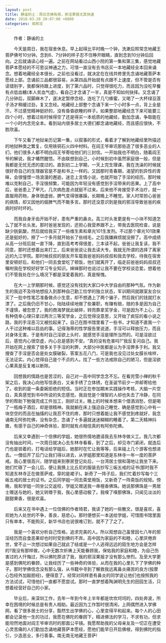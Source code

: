 ```yaml
---
layout: post
title: 静谧的土：周日念佛有感，邪淫果报尤其快速
date: 2018-03-28 20:07:00 +0800
categories: 戒邪淫
---
```


　　作者：静谧的土
　　今天是周日，我在宿舍休息。早上起得比平时晚一个钟，洗漱后照常念地藏王菩萨佛号10分钟。念到6、7分钟的样子忍不住睁开眼睛，直到念到10分钟后回向。之后就诵读心经一遍。之前在网站看过山西小院的第一集和第三集，感觉地藏菩萨本愿经的不可思议神通之力，可惜一直没有去书店买一本地藏经全本回来诵念。想着地藏经全本很长，之前也没看过，就决定在在线共修里先念诵地藏菩萨本愿经上部。念诵前三品都很容易，从第四品开始就有点跟不上速度，但不管是否有读错别字，我都保持跟上进度，到了第六品时，只觉得很吃力，而且因为没吃早餐有点低血糖(本人贫血气虚)，看自己才念诵了一半，真是不知如何抉择。又念诵了几分钟后，双脚麻木了，遂决定暂停念经，连吃了几勺蜂蜜，又喝了一大杯绿豆莲子汤才稍缓过劲，复又念经。地藏经上部整个念诵下来一个小时多一点，背上全是汗。不过感觉精神挺好的，没有昏昏欲睡的样子。如果整部地藏经念下来可能要三四个小时，想着过些时候得空了还是得买一本纸质的地藏经，勤加念诵，争取能在一个小时内念完全本。看到站内很多居士大德们都念诵地藏经，而且感应很快，不胜欣喜。
　　下午又看了地狱亲历记第一集，以叙事的形式，看着才了解到地藏经里所描述的地狱种类之繁复，仅用铁铜石火四中材料。在阎王爷审讯那些造了很多恶业的人们，他们很多人都不明白阎王爷寄给他们的三封信。一开始我也不明白，随着阎王爷的解说，我才幡然醒悟。不由联想到自己，小时候到初中虽然家庭很一般，但是我都是无忧无虑的度过的。直到初二上学期，一天上完生理课，我在洗澡的时候就很好奇自己的生理器官是不是和书上一样的。又因那时青春期，渴望的到异性的青睐，会很憧憬一场浪漫的邂逅，迷恋上言情小说，也就开始了手淫的经历。那时候难以克制自己，手淫很频繁，可能因为年轻没有感觉到手淫带来的恶果。上了高中后，爸爸患上了甲亢，几次病危差点就挺不过来。后来他不肯接受手术治疗，就一直服用药物，身体很虚弱，脾气变得很暴躁，长期晚上不睡觉。家人时常担心爸爸的病情，却又因他的倔脾气而不敢多言。那时还没意识到是我的邪淫导致爸爸的疾病时好时坏的。
　　而我自身牙齿开始不好，患有严重的鼻炎。高三时头发更是有一小块不知道怎么了就不长头发。那时爸爸发现的，还担心我营养跟不上，带我去医院检查，说是缺少胱氨酸，然后就给我买了一些维生素和章光101生发剂。不过那个章光101效果还是挺好的，擦了一个多月就开始长了些绒毛，之后我嫌麻烦就没擦了。高中成绩从高一分班后就一直下降，直到高考考得很差，三本读不起，爸爸让我复读，我不同意，那时还想着出来打工，后来爸爸说让我去读大专。我就无所谓的选择了离家近的九江学院。那时候叔叔的朋友开车载我爸爸妈妈叔叔和我去学校，待我在宿舍里安顿好后，和他们一同去食堂吃了顿饭，他们就离开了，临走前爸爸妈妈叔叔还嘱咐我在学校好好学习专业知识。婶婶那时也说过让我不要在学校谈恋爱。想着他们不管我处在什么境况下都是深爱着我的，真是惭愧。
　　在大一上学期那时候，感觉还没有找到大家口中大学自由的那种气氛。作为新生的我迫不及待地想投入到那种自己勤工俭学的独立状态，军训期间就跟室友合伙买了一批中性笔芯准备做点小生意，却不想遇上了两个骗子，然后我们的钱就打水漂了。之后我仍旧不甘心，陆陆续续地做了些兼职，有赚有赔，赔的多是因为自己不谨慎，被忽悠了。我的商海梦就此破碎，转而靠拿奖学金，可是因为不上心，还有种侥幸心理只拿过两次三等奖学金，之后觉得没意思，又开始了疯狂的看小说之路，我的手淫恶习又被捡起来了。自己在图书馆里看了一些书，才知道不直我一个人干过这种难以启齿的事。记得海蒂的性学报告里说道，手淫可以释放压力，而且对身体无害。于是有时自己淫欲上头时，就感觉手淫是理所当然的。可是淫欲过后，感觉内心很空虚，内心总是感到不安。“真的没有危害吗?”我反复问自己。我开始在网上搜索了很多关于手淫的利弊，大部分中医都是认为手淫弊多于利。我又搜查了手淫是否会是处女膜破裂，答案五花八门，可是我也没见过处女膜长啥样，无法证实。内心觉得自己是个不贞的人。找了一些方法戒除自己的陋习，但是淫欲心果真是反复难以断除。
　　回想我的情路也是苦涩的，自己对一高中同学念念不忘。在看完雪小禅的秋千架之后，我决心向他写信表白，又亲手绣了立体绣，在圣诞节前夕一并邮寄给他了。收到的是一条委婉拒绝的短信。当时正在参加期末实践操作考核，大脑一片空白，真真感觉到书中所说的失恋感觉。我自觉是个理智的人却也失去了冷静，在同学的帮助下勉强完成工件加工，刚好过关。晚上的时候本想来个借酒消愁，但是喝了一瓶梅子酒后，却是很精神。我就躺在床上强迫自己睡觉，确是感觉到心中有一块空空的而且在抽搐的让我忍不住的疼，那时只想着能让我不感觉到疼就好，我念诵南无阿弥陀佛，没有杂念，念诵了十多遍就迷迷糊糊的睡着了。第二天精神抖擞，有感于自己的神奇体验，那时就有点相信真的有阿弥陀佛。
　　后来又幸遇到一个信佛的学姐，她很热情地邀请我去东林寺做义工。我几次都没有抽出时间，一次周日就决心去东林寺看看，到了之后，却见寺门紧闭，就连后门也是锁着的，打电话给学姐后，她那时在忙让我等等，后来碰上几个游客也想进去。一僧侣开了后门让我们得以进去，从学姐那里知道是东林寺一年一度的菩萨戒。我心里很高兴，随学姐来到寮房登记处后，一台湾居士很和蔼地让我坐下来。她们忙碌了一会儿后，便让我换上比丘尼的服装去抄写三皈五戒的证书(那时我不知道东林寺正在做菩萨戒，穿的是裙子)。新奇了一阵子后，我们忙着抄写每个三皈五戒的居士的证书。之后同学姐一同去斋堂用饭，又新奇了一阵斋饭的规矩。傍晚，我和学姐一同坐公交返校，学姐又赠送我一串檀香佛珠。她说那佛珠是一男居士赠送与她的，她又转赠于我，我心里感动极了。我嗅了嗅那佛珠，只闻见淡淡的甜甜果香，很是欢喜。
　　后来又在书中遇上一位信佛的作者琦君，我读了她的一些散文，很是喜欢，喜欢她为人处世的不争，善良，慈悲心。那时便想买一本送给学姐，可惜图书馆里面只有单本，不能购买，新华书店也说很难订到，就不了了之了。
　　我是一个喜欢分析自己性格，追求完美的人。所以观想自己虽曾因七八年的邪淫经历而自食恶果却也时时受到佛的不弃。高中因为家庭的不和睦，心里厌倦弃世，曾不止一次想过如果自己就此了结或是一个人逃得远远的陌生地方会是怎样的?我没有那样做，心中无数次祈祷上天能眷顾我，保佑我的家庭和睦，为自己伤害过的人忏悔过，所以佛陀原谅了我，我的邪淫果报才没有那么惨烈。及至大学更是感到佛陀的眷顾，让我经历了一些神奇的体验，从而在我的心里扎下了学佛的种子。那时学佛信念没有那么强，从书籍中寻到了解救我远离鼻炎痛苦的良方(按摩心包经外加敲胆经)，便得意了。经常对同样患有鼻炎的同学说让他们也按照我的方法试试，可惜他们一直都不愿尝试。那时一直梦想着陶渊明先生的田园生活，只想着经营好自己的小家。
　　毕业后，来深圳工作，去年一年到今年上半年都是坎坎坷坷的，四处奔波，所幸在困境的时候总是有贵人相助。最近因为工作暂时很清闲，上网偶然进入学佛网，看了很多居士的分享，豁然生出学佛的心，心里变得平和起来。每个人的心田都会记录他一生的功过，我愿在佛陀的眷顾下，精进佛法的学习，不求有功，但求能坦然地面对阎王爷审讯时的那面公平镜。我愿帮助我的父母亲友及一切正在遭受心灵苦痛的人们勤加念诵地藏菩萨本愿经，愿他们能早日开启佛根，得到佛陀的指引，少造恶业，多行善事。南无南无地藏王菩萨!